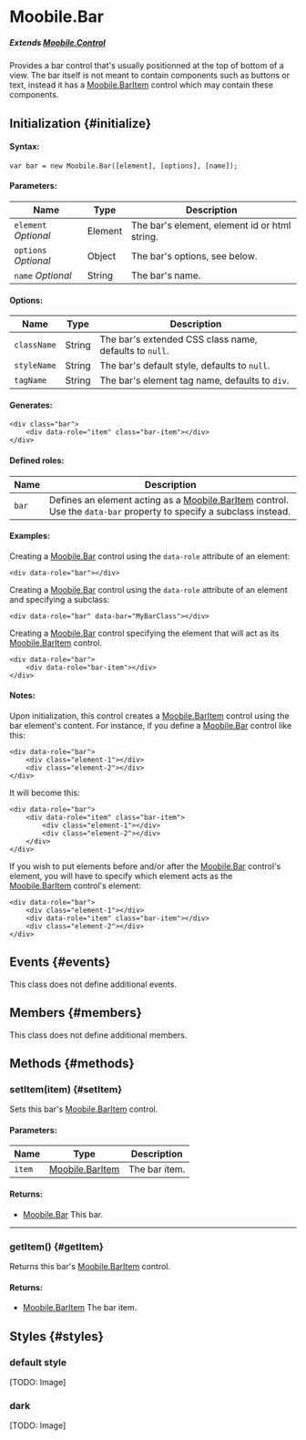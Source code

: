 Moobile.Bar
================================================================================

##### Extends [Moobile.Control](../Control/Control.md)

Provides a bar control that's usually positionned at the top of bottom of a view. The bar itself is not meant to contain components such as buttons or text, instead it has a [Moobile.BarItem](../Control/BarItem.md) control which may contain these components.

Initialization {#initialize}
--------------------------------------------------------------------------------

#### Syntax:

	var bar = new Moobile.Bar([element], [options], [name]);

#### Parameters:

Name                 | Type    | Description
-------------------- | ------- | -----------
`element` *Optional* | Element | The bar's element, element id or html string.
`options` *Optional* | Object  | The bar's options, see below.
`name`    *Optional* | String  | The bar's name.

#### Options:

Name        | Type   | Description
----------- | ------ | -----------
`className` | String | The bar's extended CSS class name, defaults to `null`.
`styleName` | String | The bar's default style, defaults to `null`.
`tagName`   | String | The bar's element tag name, defaults to `div`.

#### Generates:

	<div class="bar">
		<div data-role="item" class="bar-item"></div>
	</div>

#### Defined roles:

Name  | Description
----- | -----------
`bar` | Defines an element acting as a [Moobile.BarItem](../Control/BarItem.md) control. Use the `data-bar` property to specify a subclass instead.

#### Examples:

Creating a [Moobile.Bar](../Control/Bar.md) control using the `data-role` attribute of an element:

	<div data-role="bar"></div>

Creating a [Moobile.Bar](../Control/Bar.md) control using the `data-role` attribute of an element and specifying a subclass:

	<div data-role="bar" data-bar="MyBarClass"></div>

Creating a [Moobile.Bar](../Control/Bar.md) control specifying the element that will act as its [Moobile.BarItem](../Control/BarItem.md) control.

	<div data-role="bar">
		<div data-role="bar-item"></div>
	</div>

#### Notes:

Upon initialization, this control creates a [Moobile.BarItem](../Control/BarItem.md) control using the bar element's content. For instance, if you define a [Moobile.Bar](../Control/Bar.md) control like this:

	<div data-role="bar">
		<div class="element-1"></div>
		<div class="element-2"></div>
	</div>

It will become this:

	<div data-role="bar">
		<div data-role="item" class="bar-item">
			<div class="element-1"></div>
			<div class="element-2"></div>
		</div>
	</div>

If you wish to put elements before and/or after the [Moobile.Bar](../Control/Bar.md) control's element, you will have to specify which element acts as the [Moobile.BarItem](../Control/BarItem.md) control's element:

	<div data-role="bar">
		<div class="element-1"></div>
		<div data-role="item" class="bar-item"></div>
		<div class="element-2"></div>
	</div>

Events {#events}
--------------------------------------------------------------------------------

This class does not define additional events.

Members {#members}
--------------------------------------------------------------------------------

This class does not define additional members.

Methods {#methods}
--------------------------------------------------------------------------------

### setItem(item) {#setItem}

Sets this bar's [Moobile.BarItem](../Control/BarItem.md) control.

#### Parameters:

Name   | Type                                     | Description
------ | ---------------------------------------- | -----------
`item` | [Moobile.BarItem](../Control/BarItem.md) | The bar item.

#### Returns:

- [Moobile.Bar](../Control/Bar.md) This bar.

-----

### getItem() {#getItem}

Returns this bar's [Moobile.BarItem](../Control/BarItem.md) control.

#### Returns:

- [Moobile.BarItem](../Control/BarItem.md) The bar item.

Styles {#styles}
--------------------------------------------------------------------------------

### default style

[TODO: Image]

### dark

[TODO: Image]
